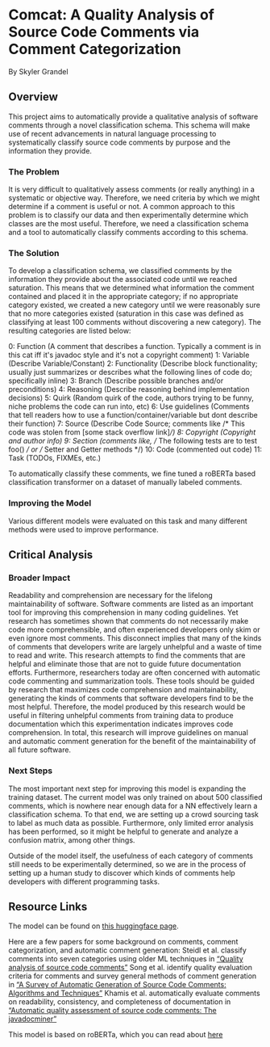 # Comcat: A Quality Analysis of Source Code Comments via Comment Categorization
By Skyler Grandel

## Overview
This project aims to automatically provide a qualitative analysis of software comments through a novel classification schema. This schema will make use of recent advancements in natural language processing to systematically classify source code comments by purpose and the information they provide.

### The Problem
It is very difficult to qualitatively assess comments (or really anything) in a systematic or objective way. Therefore, we need criteria by which we might determine if a comment is useful or not. A common approach to this problem is to classify our data and then experimentally determine which classes are the most useful. Therefore, we need a classification schema and a tool to automatically classify comments according to this schema.

### The Solution
To develop a classification schema, we classified comments by the information they provide about the associated code until we reached saturation. This means that we determined what information the comment contained and placed it in the appropriate category; if no appropriate category existed, we created a new category until we were reasonably sure that no more categories existed (saturation in this case was defined as classifying at least 100 comments without discovering a new category). The resulting categories are listed below:

0: Function (A comment that describes a function. Typically a comment is in this cat iff it's javadoc style and it's not a copyright comment)
1: Variable (Describe Variable/Constant) 
2: Functionality (Describe block functionality; usually just summarizes or describes what the following lines of code do; specifically inline)
3: Branch (Describe possible branches and/or preconditions)
4: Reasoning (Describe reasoning behind implementation decisions)
5: Quirk (Random quirk of the code, authors trying to be funny, niche problems the code can run into, etc)
6: Use guidelines (Comments that tell readers how to use a function/container/variable but dont describe their function)
7: Source (Describe Code Source; comments like /* This code was stolen from \[some stack overflow link\]*/)
8: Copyright (Copyright and author info)
9: Section (comments like, /* The following tests are to test foo() */ or /* Setter and Getter methods */)
10: Code (commented out code)
11: Task (TODOs, FIXMEs, etc.)

To automatically classify these comments, we fine tuned a roBERTa based classification transformer on a dataset of manually labeled comments. 

### Improving the Model
Various different models were evaluated on this task and many different methods were used to improve performance.

## Critical Analysis
### Broader Impact
Readability and comprehension are necessary for the lifelong maintainability of software. Software comments are listed as an important tool for improving this comprehension in many coding guidelines. Yet research has sometimes shown that comments do not necessarily make code more comprehensible, and often experienced developers only skim or even ignore most comments. This disconnect implies that many of the kinds of comments that developers write are largely unhelpful and a waste of time to read and write. This research attempts to find the comments that are helpful and eliminate those that are not to guide future documentation efforts. Furthermore, researchers today are often concerned with automatic code commenting and summarization tools. These tools should be guided by research that maximizes code comprehension and maintainability, generating the kinds of comments that software developers find to be the most helpful. Therefore, the model produced by this research would be useful in filtering unhelpful comments from training data to produce documentation which this experimentation indicates improves code comprehension. In total, this research will improve guidelines on manual and automatic comment generation for the benefit of the maintainability of all future software.

### Next Steps
The most important next step for improving this model is expanding the training dataset. The current model was only trained on about 500 classified comments, which is nowhere near enough data for a NN effectively learn a classification schema. To that end, we are setting up a crowd sourcing task to label as much data as possible. Furthermore, only limited error analysis has been performed, so it might be helpful to generate and analyze a confusion matrix, among other things.

Outside of the model itself, the usefulness of each category of comments still needs to be experimentally determined, so we are in the process of setting up a human study to discover which kinds of comments help developers with different programming tasks.

## Resource Links
The model can be found on [this huggingface page](https://huggingface.co/skylergrandel/Comcat).

Here are a few papers for some background on comments, comment categorization, and automatic comment generation:
Steidl et al. classify comments into seven categories using older ML techniques in [“Quality analysis of source code comments”](https://ieeexplore.ieee.org/document/6613836)
Song et al. identify quality evaluation criteria for comments and survey general methods of comment generation in [“A Survey of Automatic Generation of Source Code Comments: Algorithms and Techniques”](https://ieeexplore.ieee.org/stamp/stamp.jsp?arnumber=8778714)
Khamis et al. automatically evaluate comments on readability, consistency, and completeness of documentation in [“Automatic quality assessment of source code comments: The javadocminer”](https://www.researchgate.net/profile/Juergen-Rilling/publication/221474509_Automatic_Quality_Assessment_of_Source_Code_Comments_The_JavadocMiner/links/0046352d5ad855f900000000/Automatic-Quality-Assessment-of-Source-Code-Comments-The-JavadocMiner.pdf)

This model is based on roBERTa, which you can read about [here](https://arxiv.org/pdf/1907.11692.pdf%5C)

